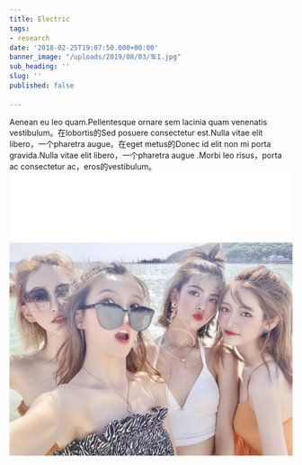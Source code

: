 ```yaml
---
title: Electric
tags:
- research
date: '2018-02-25T19:07:50.000+00:00'
banner_image: "/uploads/2019/08/03/车1.jpg"
sub_heading: ''
slug: ''
published: false

---
```

Aenean eu leo quam.Pellentesque ornare sem lacinia quam venenatis vestibulum。在lobortis的Sed posuere consectetur est.Nulla vitae elit libero，一个pharetra augue。在eget metus的Donec id elit non mi porta gravida.Nulla vitae elit libero，一个pharetra augue .Morbi leo risus，porta ac consectetur ac，eros的vestibulum。![](/uploads/2019/08/03/徒弟泰国行.jpg)